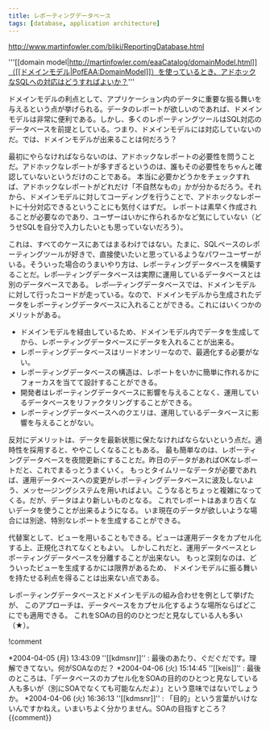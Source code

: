 ```yaml
---
title: レポーティングデータベース
tags: [database, application architecture]
---
```


http://www.martinfowler.com/bliki/ReportingDatabase.html

'''[[domain model|http://martinfowler.com/eaaCatalog/domainModel.html]]（[[ドメインモデル|PofEAA:DomainModel]]）を使っているとき、アドホックなSQLへの対応はどうすればよいか？'''

ドメインモデルの利点として、アプリケーション内のデータに重要な振る舞いを与えるという点が挙げられる。データのレポートが欲しいのであれば、ドメインモデルは非常に便利である。しかし、多くのレポーティングツールはSQL対応のデータベースを前提としている。つまり、ドメインモデルには対応していないのだ。では、ドメインモデルが出来ることは何だろう？

最初にやらなければならないのは、アドホックなレポートの必要性を問うことだ。アドホックなレポートが多すぎるというのは、誰もその必要性をちゃんと確認していないというだけのことである。
本当に必要かどうかをチェックすれば、アドホックなレポートがどれだけ「不自然なもの」かが分かるだろう。それから、ドメインモデルに対してコーディングを行うことで、アドホックなレポートに十分対応できるということにも気付くはずだ。
レポートは素早く作成されることが必要なのであり、ユーザーはいかに作られるかなど気にしていない（どうせSQLを自分で入力したいとも思っていないだろう）。

これは、すべてのケースにあてはまるわけではない。たまに、SQLベースのレポーティングツールが好きで、直接使いたいと思っているようなパワーユーザーがいる。そういった場合のうまいやり方は、レポーティングデータベースを構築することだ。レポ—ティングデータベースは実際に運用しているデータベースとは別のデータベースである。
レポ—ティングデータベースでは、ドメインモデルに対して行ったコードが走っている。なので、ドメインモデルから生成されたデータをレポーティングデータベースに入れることができる。これにはいくつかのメリットがある。

* ドメインモデルを経由しているため、ドメインモデル内でデータを生成してから、レポーティングデータベースにデータを入れることが出来る。
* レポーティングデータベースはリードオンリーなので、最適化する必要がない。
* レポーティングデータベースの構造は、レポートをいかに簡単に作れるかにフォーカスを当てて設計することができる。
* 開発者はレポーティングデータベースに影響を与えることなく、運用しているデータベースをリファクタリングすることができる。
* レポーティングデータベースへのクエリは、運用しているデータベースに影響を与えることがない。

反対にデメリットは、データを最新状態に保たなければならないという点だ。適時性を採用すると、ややこしくなることもある。
最も簡単なのは、レポーティングデータベースを夜間更新にすることだ。昨日のデータがあればOKなレポートだと、これでまるっとうまくいく。
もっとタイムリーなデータが必要であれば、運用データベースへの変更がレポーティングデータベースに波及しないよう、メッセ—ジングシステムを用いればよい。こうなるとちょっと複雑になってくる。だが、データはより新しいものとなる。
これでレポートはあまり古くないデータを使うことが出来るようになる。
いま現在のデータが欲しいような場合には別途、特別なレポートを生成することができる。

代替案として、ビューを用いることもできる。ビューは運用データをカプセル化する上、正規化されてなくともよい。
しかしこれだと、運用データベースとレポーティングデータベースを分離することが出来ない。
もっと深刻なのは、どういったビューを生成するかには限界があるため、
ドメインモデルに振る舞いを持たせる利点を得ることは出来ない点である。

レポーティングデータベースとドメインモデルの組み合わせを例として挙げたが、
このアプローチは、データベースをカプセル化するような場所ならばどこにでも適用できる。
これをSOAの目的のひとつだと見なしている人も多い（★）。

!comment

*2004-04-05 (月) 13:43:09 ''[[kdmsnr]]'' : 最後のあたり、ぐだぐだです。理解できてない。何がSOAなのだ？
*2004-04-06 (火) 15:14:45 ''[[keis]]'' : 最後のところは、「データベースのカプセル化をSOAの目的のひとつと見なしている人も多いが（別にSOAでなくても可能なんだよ）」という意味ではないでしょうか。
*2004-04-06 (火) 16:36:13 ''[[kdmsnr]]'' : 「目的」という言葉がいけないんですかねえ。いまいちよく分かりません。SOAの目指すところ？
{{comment}}
